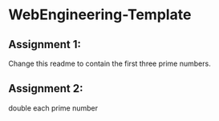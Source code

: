 # WebEngineering-Template

## Assignment 1: 
Change this readme to contain the first three prime numbers.

## Assignment 2:
double each prime number
